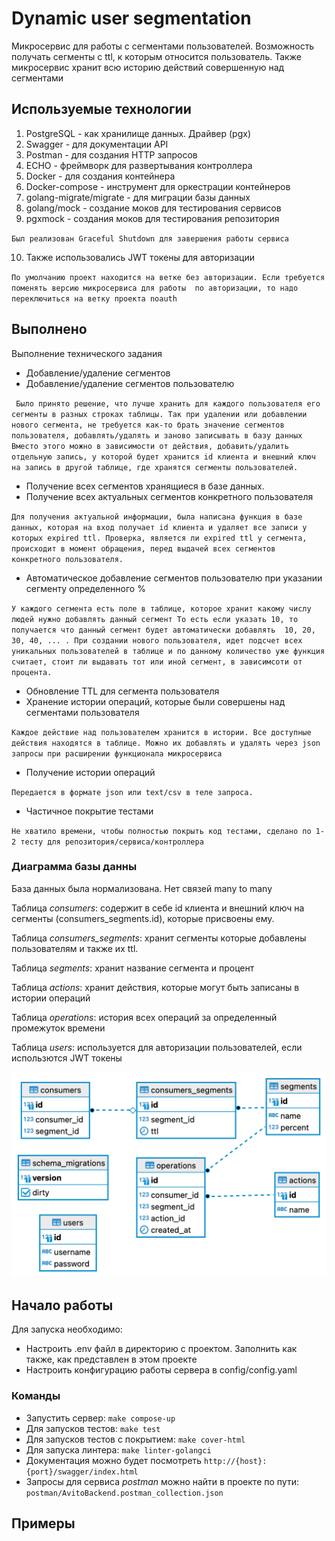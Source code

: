 # Dynamic user segmentation

Микросервис для работы с сегментами пользователей. Возможность получать сегменты c ttl, к которым относится пользователь.
Также микросервис хранит всю историю действий совершенную над сегментами

## Используемые технологии

1. PostgreSQL - как хранилище данных. Драйвер (pgx)
2. Swagger - для документации API
3. Postman - для создания HTTP запросов
4. ECHO - фреймворк для развертывания контроллера
5. Docker - для создания контейнера
6. Docker-compose - инструмент для оркестрации контейнеров
7. golang-migrate/migrate - для миграции базы данных
8. golang/mock - создание моков для тестирования сервисов
9. pgxmock - создания моков для тестирования репозитория

``
Был реализован Graceful Shutdown для завершения работы сервиса
``

10. Также использовались JWT токены для авторизации

``
По умолчанию проект находится на ветке без авторизации. Если требуется поменять версию микросервиса для работы 
по авторизации, то надо переключиться на ветку проекта noauth
``

## Выполнено
Выполнение технического задания
- Добавление/удаление сегментов
- Добавление/удаление сегментов пользователю

`` 
Было принято решение, что лучше хранить для каждого пользователя его сегменты
в разных строках таблицы. Так при удалении или добавлении нового сегмента, не требуется
как-то брать значение сегментов пользователя, добавлять/удалять и заново записывать в базу данных
Вместо этого можно в зависимости от действия, добавить/удалить отдельную запись, у которой будет хранится
id клиента и внешний ключ на запись в другой таблице, где хранятся сегменты пользователей.
``
- Получение всех сегментов хранящиеся в базе данных.
- Получение всех актуальных сегментов конкретного пользователя

``
Для получения актуальной информации, была написана функция в базе данных, которая на вход получает id клиента
и удаляет все записи у которых expired ttl. Проверка, является ли expired ttl у сегмента, происходит в момент обращения, перед выдачей
всех сегментов конкретного пользователя.
``
- Автоматическое добавление сегментов пользователю при указании сегменту определенного %

``
У каждого сегмента есть поле в таблице, которое хранит какому числу людей нужно добавлять данный сегмент
То есть если указать 10, то получается что данный сегмент будет автоматически добавлять 
10, 20, 30, 40, ... . При создании нового пользователя, идет подсчет всех уникальных пользователей в таблице
и по данному количество уже функция считает, стоит ли выдавать тот или иной сегмент, в зависимсоти от процента.
``
- Обновление TTL для сегмента пользователя
- Хранение истории операций, которые были совершены над сегментами пользователя

``
Каждое действие над пользователем хранится в истории. Все доступные действия находятся в таблице. Можно их добавлять и удалять через json запросы
при расширении функционала микросервиса
``
- Получение истории операций

``
Передается в формате json или text/csv в теле запроса.
``

- Частичное покрытие тестами

``
Не хватило времени, чтобы полностью покрыть код тестами, сделано по 1-2 тесту для репозитория/сервиса/контроллера
``

### Диаграмма базы данны
База данных была нормализована. Нет связей many to many

Таблица *consumers*: содержит в себе id клиента и внешний ключ
на сегменты (consumers_segments.id), которые присвоены ему. 

Таблица *consumers_segments*: хранит сегменты которые добавлены пользователям
и также их ttl. 

Таблица *segments*: хранит название сегмента и процент

Таблица *actions*: хранит действия, которые могут быть записаны в истории операций

Таблица *operations*: история всех операций за определенный промежуток времени

Таблица *users*: используется для авторизации пользователей, если использются JWT токены


![diagram.png](diagram.png)

## Начало работы

Для запуска необходимо:
- Настроить .env файл в директорию с проектом. Заполнить как также, как представлен в этом проекте
- Настроить конфигурацию работы сервера в config/config.yaml

### Команды

- Запустить сервер: `make compose-up`
- Для запусков тестов: `make test`
- Для запусков тестов с покрытием: `make cover-html`
- Для запуска линтера: `make linter-golangci`
- Документация можно будет посмотреть `http://{host}:{port}/swagger/index.html`
- Запросы для сервиса *postman* можно найти в проекте по пути: `postman/AvitoBackend.postman_collection.json`

## Примеры
